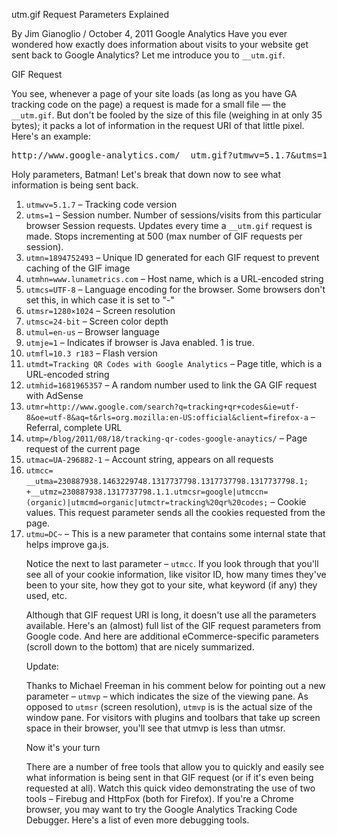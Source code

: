 utm.gif Request Parameters Explained

By Jim Gianoglio / October 4, 2011 Google Analytics
Have you ever wondered how exactly does information about visits to your website get sent back to Google Analytics? Let me introduce you to <code>__utm.gif</code>.

GIF Request 

You see, whenever a page of your site loads (as long as you have GA tracking code on the page) a request is made for a small file — the <code>__utm.gif</code>. But don't be fooled by the size of this file (weighing in at only 35 bytes); it packs a lot of information in the request URI of that little pixel. Here's an example:


<pre>
http://www.google-analytics.com/__utm.gif?utmwv=5.1.7&utms=1&utmn=1894752493&utmhn=www.lunametrics.com&utmcs=UTF-8&utmsr=1280x1024&utmsc=24-bit&utmul=en-us&utmje=1&utmfl=10.3%20r183&utmdt=Tracking%20QR%20Codes%20with%20Google %20Analytics&utmhid=1681965357&utmr=http%3A%2F%2Fwww.google.com%2Fsearch %3Fq%3Dtracking%2Bqr%2Bcodes%26ie%3Dutf-8%26oe%3Dutf-8%26aq%3Dt%26rls%3Dorg.mozilla%3Aen-US%3Aofficial%26client%3Dfirefox-a&utmp=%2Fblog%2F2011%2F08%2F18%2Ftracking-qr-codes-google-anaytics%2F&utmac=UA-296882-1&utmcc=__utma%3D230887938.1463229748.1317737798.1317737798.1317737798.1 %3B%2B__utmz%3D230887938.1317737798.1.1.utmcsr%3Dgoogle%7Cutmccn%3D(organic) %7Cutmcmd%3Dorganic%7Cutmctr%3Dtracking%2520qr%2520codes%3B&utmu=DC~
</pre>

Holy parameters, Batman! Let's break that down now to see what information is being sent back.
<ol>
<li>
<code>utmwv=5.1.7</code> – Tracking code version
</li>
<li>
<code>utms=1</code> – Session number. Number of sessions/visits from this particular browser Session requests. Updates every time a <code>__utm.gif</code> request is made. 
Stops incrementing at 500 (max number of GIF requests per session).
</li>
<li>
<code>utmn=1894752493</code> – Unique ID generated for each GIF request to prevent caching of the GIF image
</li>
<li>
<code>utmhn=www.lunametrics.com</code> – Host name, which is a URL-encoded string
</li>
<li>
<code>utmcs=UTF-8</code> – Language encoding for the browser. Some browsers don't set this, in which case it is set to "-"
</li>
<li>
<code>utmsr=1280×1024</code> – Screen resolution
</li>
<li>
<code>utmsc=24-bit</code> – Screen color depth
</li>
<li>
<code>utmul=en-us</code> – Browser language
</li>
<li>
<code>utmje=1</code> – Indicates if browser is Java enabled. 1 is true.
</li>
<li>
<code>utmfl=10.3 r183</code> – Flash version
</li>
<li>
<code>utmdt=Tracking QR Codes with Google Analytics</code> – Page title, which is a URL-encoded string
</li>
<li>
<code>utmhid=1681965357</code> – A random number used to link the GA GIF request with AdSense
</li>
<li>
<code>utmr=http://www.google.com/search?q=tracking+qr+codes&ie=utf-8&oe=utf-8&aq=t&rls=org.mozilla:en-US:official&client=firefox-a</code> – Referral, complete URL
</li>
<li>
<code>utmp=/blog/2011/08/18/tracking-qr-codes-google-anaytics/</code> – Page request of the current page
</li>
<li>
<code>utmac=UA-296882-1</code> – Account string, appears on all requests
</li>
<li>
<code>utmcc=</code>
    <code>__utma=230887938.1463229748.1317737798.1317737798.1317737798.1;</code>
    <code>+__utmz=230887938.1317737798.1.1.utmcsr=google|utmccn=(organic)|utmcmd=organic|utmctr=tracking%20qr%20codes;</code> – Cookie values. This request parameter sends all the cookies requested from the page.
</li>
<li>
<code>utmu=DC~</code> – This is a new parameter that contains some internal state that helps improve ga.js.
</li>

Notice the next to last parameter – <code>utmcc</code>. If you look through that you'll see all of your cookie information, like visitor ID, how many times they've been to your site, how they got to your site, what keyword (if any) they used, etc.

Although that GIF request URI is long, it doesn't use all the parameters available. Here's an (almost) full list of the GIF request parameters from Google code. And here are additional eCommerce-specific parameters (scroll down to the bottom) that are nicely summarized.

 

Update:

Thanks to Michael Freeman in his comment below for pointing out a new parameter – <code>utmvp</code> – which indicates the size of the viewing pane. As opposed to <code>utmsr</code> (screen resolution), <code>utmvp</code> is is the actual size of the window pane. For visitors with plugins and toolbars that take up screen space in their browser, you'll see that utmvp is less than utmsr.

Now it's your turn

There are a number of free tools that allow you to quickly and easily see what information is being sent in that GIF request (or if it's even being requested at all). Watch this quick video demonstrating the use of two tools – Firebug and HttpFox (both for Firefox). If you're a Chrome browser, you may want to try the Google Analytics Tracking Code Debugger. Here's a list of even more debugging tools.

 
